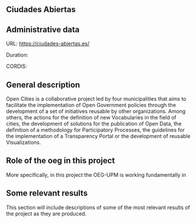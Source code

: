 ## Ciudades Abiertas


## Administrative data

URL: https://ciudades-abiertas.es/

Duration: 

CORDIS: 

## General description
Open Cities is a collaborative project led by four municipalities that aims to facilitate the implementation of Open Government policies through the development of a set of initiatives reusable by other organizations.
Among others, the actions for the definition of new Vocabularies in the field of cities, the development of solutions for the publication of Open Data, the definition of a methodology for Participatory Processes, the guidelines for the implementation of a Transparency Portal or the development of reusable Visualizations.


## Role of the oeg in this project
More specifically, in this project the OEG-UPM is working fundamentally in 



## Some relevant results
This section will include descriptions of some of the most relevant results of the project as they are produced.